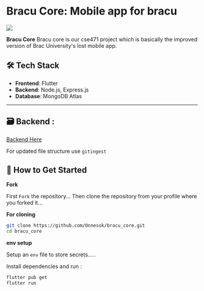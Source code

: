 # Bracu Core: Mobile app for bracu
![](https://raw.githubusercontent.com/Onnesok/bracu_core/refs/heads/main/assets/logo/bracu_core.png)

**Bracu Core** Bracu core is our cse471 project which is basically the improved version of Brac University's lost mobile app.



## 🛠️ **Tech Stack**
- **Frontend**: Flutter
- **Backend**: Node.js, Express.js
- **Database**: MongoDB Atlas

---

## 🗃️ **Backend** :

[Backend Here](https://github.com/Onnesok/bracu_core_backend)


For updated file structure use ``gitingest``


## 🚀 **How to Get Started**

**Fork**

First ``Fork`` the repository... Then clone the repository from your profile where you forked it...

**For cloning**
   ```bash
   git clone https://github.com/Onnesok/bracu_core.git
   cd bracu_core
   ```
**env setup**

Setup an ``env`` file to store secrets.....

Install dependencies and run :
```bash
flutter pub get
flutter run
```
